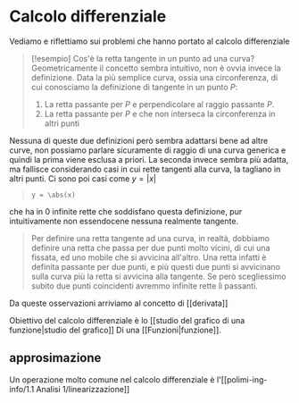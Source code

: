 # Calcolo differenziale
Vediamo e riflettiamo sui problemi che hanno portato al calcolo differenziale

>[!esempio] Cos'è la retta tangente in un punto ad una curva?
>Geometricamente il concetto sembra intuitivo, non è ovvia invece la definizione. Data la più semplice curva, ossia una circonferenza, di cui conosciamo la definizione di tangente in un punto $P$:
>1. La retta passante per $P$ e perpendicolare al raggio passante $P$.
>2. La retta passante per $P$ e che non interseca la circonferenza in altri punti
>
Nessuna di queste due definizioni però sembra adattarsi bene ad altre curve, non possiamo parlare sicuramente di raggio di una curva generica e quindi la prima viene esclusa a priori. La seconda invece sembra più adatta, ma fallisce considerando casi in cui rette tangenti alla curva, la tagliano in altri punti. Ci sono poi casi come $y=|x|$
>```desmos-graph
>y = \abs(x)
>```
che ha in $0$ infinite rette che soddisfano questa definizione, pur intuitivamente non essendocene nessuna realmente tangente.
>
>Per definire una retta tangente ad una curva, in realtà, dobbiamo definire una retta che passa per due punti molto vicini, di cui una fissata, ed uno mobile che si avvicina all'altro.
>Una retta infatti è definita passante per due punti,  e più questi due punti si avvicinano sulla curva più la retta si avvicina alla tangente. Se però scegliessimo subito due punti coincidenti avremmo infinite rette lì passanti.

Da queste osservazioni arriviamo al concetto di [[derivata]]

Obiettivo del calcolo differenziale è lo [[studio del grafico di una funzione|studio del grafico]] Di una [[Funzioni|funzione]].


## approsimazione

Un operazione molto comune nel calcolo differenziale è l'[[polimi-ing-info/1.1 Analisi 1/linearizzazione]]
